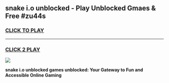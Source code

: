 
## snake i.o unblocked - Play Unblocked Gmaes & Free #zu44s
<h3>
<a href="https://news.freeplayer.one?title=snake_i.o_unblocked&ref=26F">CLICK TO PLAY</a></h3>
<hr>

<h3>
<a href="https://news.freeplayer.one?title=snake_i.o_unblocked&ref=26F">CLICK 2 PLAY</a>
  
</h3>

<a href="https://news.freeplayer.one?title=snake_i.o_unblocked&ref=26F/"><img src="https://clearcache.store/games.png"></a>


**snake i.o unblocked games unblocked: Your Gateway to Fun and Accessible Online Gaming**
